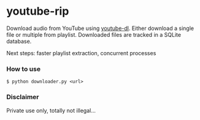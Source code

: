 # youtube-rip

Download audio from YouTube using [youtube-dl](https://github.com/ytdl-org/youtube-dl). Either download a single file or multiple from playlist. Downloaded files are tracked in a SQLite database.

Next steps: faster playlist extraction, concurrent processes

### How to use
```
$ python downloader.py <url>
```

### Disclaimer

Private use only, totally not illegal...